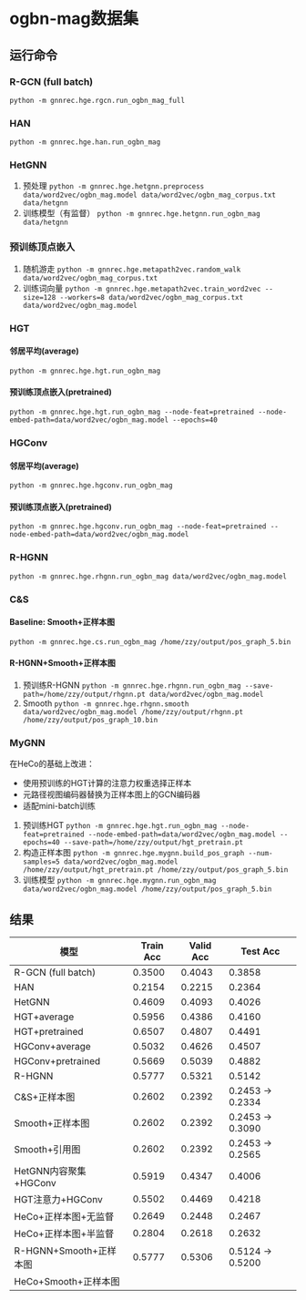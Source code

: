 # ogbn-mag数据集
## 运行命令
### R-GCN (full batch)
`python -m gnnrec.hge.rgcn.run_ogbn_mag_full`

### HAN
`python -m gnnrec.hge.han.run_ogbn_mag`

### HetGNN
1. 预处理 `python -m gnnrec.hge.hetgnn.preprocess data/word2vec/ogbn_mag.model data/word2vec/ogbn_mag_corpus.txt data/hetgnn`
2. 训练模型（有监督） `python -m gnnrec.hge.hetgnn.run_ogbn_mag data/hetgnn`

### 预训练顶点嵌入
1. 随机游走 `python -m gnnrec.hge.metapath2vec.random_walk data/word2vec/ogbn_mag_corpus.txt`
2. 训练词向量 `python -m gnnrec.hge.metapath2vec.train_word2vec --size=128 --workers=8 data/word2vec/ogbn_mag_corpus.txt data/word2vec/ogbn_mag.model`

### HGT
#### 邻居平均(average)
`python -m gnnrec.hge.hgt.run_ogbn_mag`

#### 预训练顶点嵌入(pretrained)
`python -m gnnrec.hge.hgt.run_ogbn_mag --node-feat=pretrained --node-embed-path=data/word2vec/ogbn_mag.model --epochs=40`

### HGConv
#### 邻居平均(average)
`python -m gnnrec.hge.hgconv.run_ogbn_mag`

#### 预训练顶点嵌入(pretrained)
`python -m gnnrec.hge.hgconv.run_ogbn_mag --node-feat=pretrained --node-embed-path=data/word2vec/ogbn_mag.model`

### R-HGNN
`python -m gnnrec.hge.rhgnn.run_ogbn_mag data/word2vec/ogbn_mag.model`

### C&S
#### Baseline: Smooth+正样本图
`python -m gnnrec.hge.cs.run_ogbn_mag /home/zzy/output/pos_graph_5.bin`

#### R-HGNN+Smooth+正样本图
1. 预训练R-HGNN `python -m gnnrec.hge.rhgnn.run_ogbn_mag --save-path=/home/zzy/output/rhgnn.pt data/word2vec/ogbn_mag.model`
2. Smooth `python -m gnnrec.hge.rhgnn.smooth data/word2vec/ogbn_mag.model /home/zzy/output/rhgnn.pt /home/zzy/output/pos_graph_10.bin`

### MyGNN
在HeCo的基础上改进：
* 使用预训练的HGT计算的注意力权重选择正样本
* 元路径视图编码器替换为正样本图上的GCN编码器
* 适配mini-batch训练

1. 预训练HGT `python -m gnnrec.hge.hgt.run_ogbn_mag --node-feat=pretrained --node-embed-path=data/word2vec/ogbn_mag.model --epochs=40 --save-path=/home/zzy/output/hgt_pretrain.pt`
2. 构造正样本图 `python -m gnnrec.hge.mygnn.build_pos_graph --num-samples=5 data/word2vec/ogbn_mag.model /home/zzy/output/hgt_pretrain.pt /home/zzy/output/pos_graph_5.bin`
3. 训练模型 `python -m gnnrec.hge.mygnn.run_ogbn_mag data/word2vec/ogbn_mag.model /home/zzy/output/pos_graph_5.bin`

## 结果
| 模型 | Train Acc | Valid Acc | Test Acc |
| --- | --- | --- | --- |
| R-GCN (full batch) | 0.3500 | 0.4043 | 0.3858 |
| HAN | 0.2154 | 0.2215 | 0.2364 |
| HetGNN | 0.4609 | 0.4093 | 0.4026 |
| HGT+average | 0.5956 | 0.4386 | 0.4160 |
| HGT+pretrained | 0.6507 | 0.4807 | 0.4491 |
| HGConv+average | 0.5032 | 0.4626 | 0.4507 |
| HGConv+pretrained | 0.5669 | 0.5039 | 0.4882 |
| R-HGNN | 0.5777 | 0.5321 | 0.5142 |
| C&S+正样本图 | 0.2602 | 0.2392 | 0.2453 -> 0.2334 |
| Smooth+正样本图 | 0.2602 | 0.2392 | 0.2453 -> 0.3090 |
| Smooth+引用图 | 0.2602 | 0.2392 | 0.2453 -> 0.2565 |
| HetGNN内容聚集+HGConv | 0.5919 | 0.4347 | 0.4006 |
| HGT注意力+HGConv | 0.5502 | 0.4469 | 0.4218 |
| HeCo+正样本图+无监督 | 0.2649 | 0.2448 | 0.2467 |
| HeCo+正样本图+半监督 | 0.2804 | 0.2618 | 0.2632 |
| R-HGNN+Smooth+正样本图 | 0.5777 | 0.5306 | 0.5124 -> 0.5200 |
| HeCo+Smooth+正样本图 | | | |
